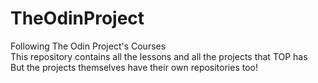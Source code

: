# TheOdinProject
Following The Odin Project's Courses<br>
This repository contains all the lessons and all the projects that TOP has<br>
But the projects themselves have their own repositories too!<br>
